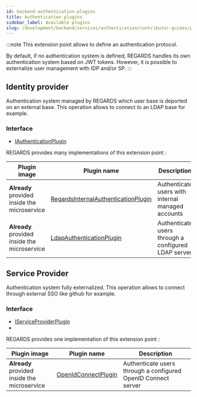 ```yaml
---
id: backend-authentication-plugins
title: Authentication plugins
sidebar_label: Available plugins 
slug: /development/backend/services/authentication/contributor-guides/plugins/
---
```



:::note
This extension point allows to define an authentication protocol.

By default, if no authentication system is defined, REGARDS handles its own authentication system based on JWT tokens. However, it is possible to externalize user management with IDP and/or SP.
:::

## Identity provider

Authentication system managed by REGARDS which user base is deported on an external base. This operation allows to connect to an LDAP base for example.

### Interface

 - [IAuthenticationPlugin](https://github.com/RegardsOss/regards-backend/blob/master/rs-cloud/rs-authentication/authentication/authentication-domain/src/main/java/fr/cnes/regards/modules/authentication/domain/plugin/IAuthenticationPlugin.java)

REGARDS provides many implementations of this extension point :

| Plugin image                                      | Plugin name                                                                                                                                                                                                                                                                                      | Description                                         |
| ------------------------------------------------- | ------------------------------------------------------------------------------------------------------------------------------------------------------------------------------------------------------------------------------------------------------------------------------------------------ | --------------------------------------------------- |
| **Already** provided <br/>inside the microservice | [RegardsInternalAuthenticationPlugin](https://github.com/RegardsOss/regards-backend/blob/master/rs-cloud/rs-authentication/authentication/authentication-plugins/src/main/java/fr/cnes/regards/modules/authentication/plugins/identityprovider/regards/RegardsInternalAuthenticationPlugin.java) | Authenticate users with internal managed accounts   |
| **Already** provided <br/>inside the microservice | [LdapAuthenticationPlugin](https://github.com/RegardsOss/regards-backend/blob/master/rs-cloud/rs-authentication/authentication/authentication-plugins/src/main/java/fr/cnes/regards/modules/authentication/plugins/identityprovider/ldap/LdapAuthenticationPlugin.java)                          | Authenticate users through a configured LDAP server |

## Service Provider

Authentication system fully externalized. This operation allows to connect through external SSO like github for example.

### Interface

 - [IServiceProviderPlugin](https://github.com/RegardsOss/regards-backend/blob/master/rs-cloud/rs-authentication/authentication/authentication-domain/src/main/java/fr/cnes/regards/modules/authentication/domain/plugin/IServiceProviderPlugin.java)
 - 
REGARDS provides one implementation of this extension point :

| Plugin image                                      | Plugin name                                                                                                                                                                                                                                                    | Description                                                   |
| ------------------------------------------------- | -------------------------------------------------------------------------------------------------------------------------------------------------------------------------------------------------------------------------------------------------------------- | ------------------------------------------------------------- |
| **Already** provided <br/>inside the microservice | [OpenIdConnectPlugin](https://github.com/RegardsOss/regards-backend/blob/master/rs-cloud/rs-authentication/authentication/authentication-plugins/src/main/java/fr/cnes/regards/modules/authentication/plugins/serviceprovider/openid/OpenIdConnectPlugin.java) | Authenticate users through a configured OpenID Connect server |